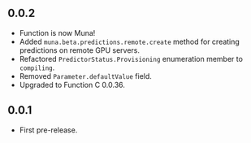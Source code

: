## 0.0.2
+ Function is now Muna!
+ Added `muna.beta.predictions.remote.create` method for creating predictions on remote GPU servers.
+ Refactored `PredictorStatus.Provisioning` enumeration member to `compiling`.
+ Removed `Parameter.defaultValue` field.
+ Upgraded to Function C 0.0.36.

## 0.0.1
+ First pre-release.